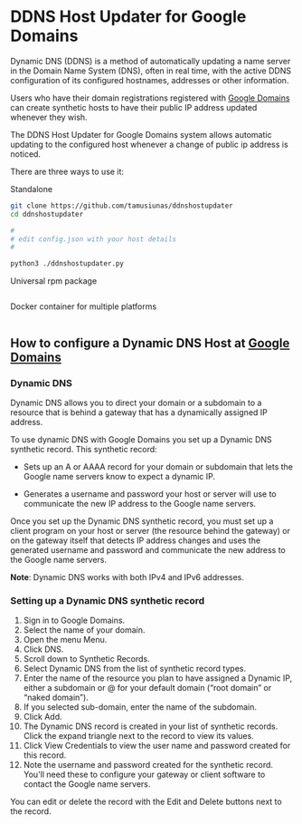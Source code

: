 # DDNS Host Updater for Google Domains

Dynamic DNS (DDNS) is a method of automatically updating a name server in the Domain Name System (DNS), often in real time, with the active DDNS configuration of its configured hostnames, addresses or other information.

Users who have their domain registrations registered with [Google Domains](https://domains.google.com/registrar/) can create synthetic hosts to have their public IP address updated whenever they wish.

The DDNS Host Updater for Google Domains system allows automatic updating to the configured host whenever a change of public ip address is noticed.

There are three ways to use it:

Standalone
```bash
git clone https://github.com/tamusiunas/ddnshostupdater
cd ddnshostupdater

#
# edit config.json with your host details
#

python3 ./ddnshostupdater.py
```

Universal rpm package

```bash

```

Docker container for multiple platforms

```bash

```


## How to configure a Dynamic DNS Host at [Google Domains](https://support.google.com/domains/answer/6147083?hl=en)

### Dynamic DNS

Dynamic DNS allows you to direct your domain or a subdomain to a resource that is behind a gateway that has a dynamically assigned IP address.

To use dynamic DNS with Google Domains you set up a Dynamic DNS synthetic record. This synthetic record:

- Sets up an A or AAAA record for your domain or subdomain that lets the Google name servers know to expect a dynamic IP.

- Generates a username and password your host or server will use to communicate the new IP address to the Google name servers.

Once you set up the Dynamic DNS synthetic record, you must set up a client program on your host or server (the resource behind the gateway) or on the gateway itself that detects IP address changes and uses the generated username and password and communicate the new address to the Google name servers.

**Note**: Dynamic DNS works with both IPv4 and IPv6 addresses. 

### Setting up a Dynamic DNS synthetic record

1. Sign in to Google Domains.
2. Select the name of your domain.
3. Open the menu Menu.
4. Click DNS.
5. Scroll down to Synthetic Records.
6. Select Dynamic DNS from the list of synthetic record types.
7. Enter the name of the resource you plan to have assigned a Dynamic IP, either a subdomain or @ for your default domain (“root domain” or “naked domain”).
8. If you selected sub-domain, enter the name of the subdomain.
9. Click Add.
10. The Dynamic DNS record is created in your list of synthetic records. Click the expand triangle next to the record to view its values.
11. Click View Credentials to view the user name and password created for this record.
12. Note the username and password created for the synthetic record. You'll need these to configure your gateway or client software to contact the Google name servers.

You can edit or delete the record with the Edit and Delete buttons next to the record.
